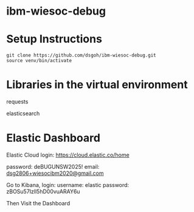 # ibm-wiesoc-debug

# Setup Instructions
`git clone https://github.com/dsgoh/ibm-wiesoc-debug.git`\
`source venv/bin/activate`

# Libraries in the virtual environment
requests

elasticsearch

# Elastic Dashboard
Elastic Cloud login: https://cloud.elastic.co/home

password: deBUGUNSW2025!
email: dsg2806+wiesocibm2020@gmail.com

Go to Kibana, login:
username: elastic
password: zBOSu57Izll5hD00vuARAY6u

Then Visit the Dashboard






